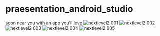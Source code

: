 # praesentation_android_studio

soon near you with an app you'll love ![‎nextlevel2 ‎001](https://github.com/Europe-d/Neu_appmitAuto/assets/119285741/b05f5597-5f53-4cbb-8652-60d1247baa41)
![‎nextlevel2 ‎002](https://github.com/Europe-d/Neu_appmitAuto/assets/119285741/501eaeab-d4fc-4629-9711-7f396a35de74)
![‎nextlevel2 ‎003](https://github.com/Europe-d/Neu_appmitAuto/assets/119285741/7352f1bd-609d-4ce1-b1d2-d56554579129)
![‎nextlevel2 ‎004](https://github.com/Europe-d/Neu_appmitAuto/assets/119285741/cd275abc-30ba-4b03-a4c4-0dc97cffc461)
![‎nextlevel2 ‎005](https://github.com/Europe-d/Neu_appmitAuto/assets/119285741/7fccbeed-bdde-46b9-a456-5ae8097ebd0e)
